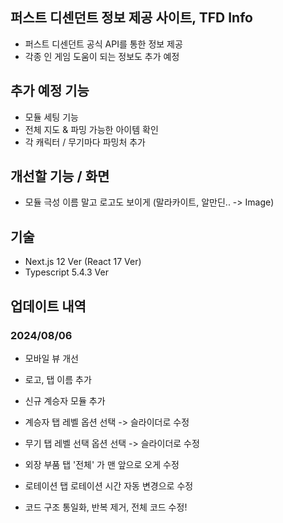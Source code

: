 ## 퍼스트 디센던트 정보 제공 사이트, TFD Info
- 퍼스트 디센던트 공식 API를 통한 정보 제공
- 각종 인 게임 도움이 되는 정보도 추가 예정

## 추가 예정 기능
- 모듈 세팅 기능
- 전체 지도 & 파밍 가능한 아이템 확인
- 각 캐릭터 / 무기마다 파밍처 추가

## 개선할 기능 / 화면
- 모듈 극성 이름 말고 로고도 보이게 (말라카이트, 알만딘.. -> Image)

## 기술
- Next.js 12 Ver (React 17 Ver)
- Typescript 5.4.3 Ver


## 업데이트 내역

### 2024/08/06
- 모바일 뷰 개선
- 로고, 탭 이름 추가
- 신규 계승자 모듈 추가

- 계승자 탭 레벨 옵션 선택 -> 슬라이더로 수정
- 무기 탭 레벨 선택 옵션 선택 -> 슬라이더로 수정
- 외장 부품 탭 '전체' 가 맨 앞으로 오게 수정
- 로테이션 탭 로테이션 시간 자동 변경으로 수정
- 코드 구조 통일화, 반복 제거, 전체 코드 수정!